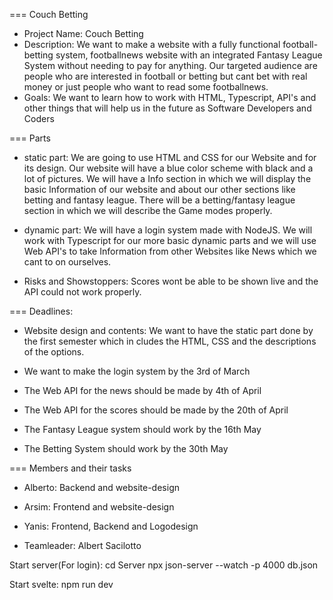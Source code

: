 === Couch Betting
* Project Name: Couch Betting 
* Description: We want to make a website with a fully functional football-betting system, footballnews website with an integrated Fantasy League System without needing to pay for anything. Our targeted audience are people who are interested in football or betting but cant bet with real money or just people who want to read some footballnews.
* Goals: We want to learn how to work with HTML, Typescript, API's and other things that will help us in the future as Software Developers and Coders

=== Parts

* static part: We are going to use HTML and CSS for our Website and for its design. Our website will have a blue color scheme with black and a lot of pictures. We will have a Info section in which we will display the basic Information of our website and about our other sections like betting and fantasy league. There will be a betting/fantasy league section in which we will describe the Game modes properly.

* dynamic part: We will have a login system made with NodeJS. We will work with Typescript for our more basic dynamic parts and we will use Web API's to take Information from other Websites like News which we cant to on ourselves.

* Risks and Showstoppers: Scores wont be able to be shown live and the API could not work properly.

=== Deadlines:

* Website design and contents: We want to have the static part done by the first semester which in cludes the HTML, CSS and the descriptions of the options.

* We want to make the login system by the 3rd of March

* The Web API for the news should be made by 4th of April

* The Web API for the scores should be made by the 20th of April

* The Fantasy League system should work by the 16th May

* The Betting System should work by the 30th May

=== Members and their tasks

* Alberto: Backend and website-design

* Arsim: Frontend and website-design

* Yanis: Frontend, Backend and Logodesign

* Teamleader: Albert Sacilotto


Start server(For login): cd Server
npx json-server --watch -p 4000  db.json


Start svelte: npm run dev
